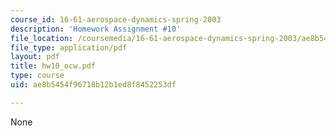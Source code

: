 ```yaml
---
course_id: 16-61-aerospace-dynamics-spring-2003
description: 'Homework Assignment #10'
file_location: /coursemedia/16-61-aerospace-dynamics-spring-2003/ae8b5454f96718b12b1ed8f8452253df_hw10_ocw.pdf
file_type: application/pdf
layout: pdf
title: hw10_ocw.pdf
type: course
uid: ae8b5454f96718b12b1ed8f8452253df

---
```

None